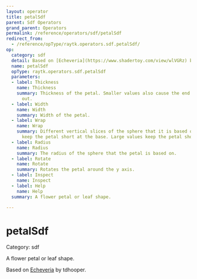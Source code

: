 ```yaml
---
layout: operator
title: petalSdf
parent: Sdf Operators
grand_parent: Operators
permalink: /reference/operators/sdf/petalSdf
redirect_from:
  - /reference/opType/raytk.operators.sdf.petalSdf/
op:
  category: sdf
  detail: Based on [Echeveria](https://www.shadertoy.com/view/wlVGRz) by tdhooper.
  name: petalSdf
  opType: raytk.operators.sdf.petalSdf
  parameters:
  - label: Thickness
    name: Thickness
    summary: Thickness of the petal. Smaller values also cause the end to flatten
      out.
  - label: Width
    name: Width
    summary: Width of the petal.
  - label: Wrap
    name: Wrap
    summary: Different vertical slices of the sphere that it is based on. Low values
      keep the petal short at the base. Large values keep the petal short at the top.
  - label: Radius
    name: Radius
    summary: The radius of the sphere that the petal is based on.
  - label: Rotate
    name: Rotate
    summary: Rotates the petal around the y axis.
  - label: Inspect
    name: Inspect
  - label: Help
    name: Help
  summary: A flower petal or leaf shape.

---
```


# petalSdf

Category: sdf



A flower petal or leaf shape.

Based on [Echeveria](https://www.shadertoy.com/view/wlVGRz) by tdhooper.